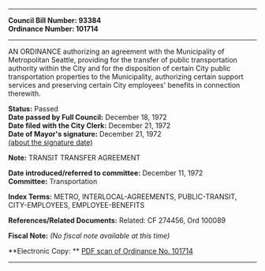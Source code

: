 * * * * *  
  
**Council Bill Number: [](#h0)[](#h2)93384**   
**Ordinance Number: 101714**  
  
* * * * *  
  
AN ORDINANCE authorizing an agreement with the Municipality of Metropolitan Seattle, providing for the transfer of public transportation authority within the City and for the disposition of certain City public transportation properties to the Municipality, authorizing certain support services and preserving certain City employees' benefits in connection therewith.  
  
**Status:** Passed   
**Date passed by Full Council:** December 18, 1972   
**Date filed with the City Clerk:** December 21, 1972   
**Date of Mayor's signature:** December 21, 1972   
[(about the signature date)](/~public/approvaldate.htm)   
  
**Note:** TRANSIT TRANSFER AGREEMENT  
  
  
**Date introduced/referred to committee:** December 11, 1972   
**Committee:** Transportation   
  
**Index Terms:** METRO, INTERLOCAL-AGREEMENTS, PUBLIC-TRANSIT, CITY-EMPLOYEES, EMPLOYEE-BENEFITS  
  
**References/Related Documents:** Related: CF 274456, Ord 100089  
  
**Fiscal Note:** *(No fiscal note available at this time)*  
  
**Electronic Copy: ** [PDF scan of Ordinance No. 101714](/~archives/Ordinances/Ord_101714.pdf)  
  
* * * * *  
